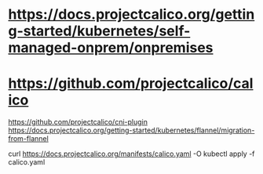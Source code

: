 # https://docs.projectcalico.org/getting-started/kubernetes/self-managed-onprem/onpremises
# https://github.com/projectcalico/calico
https://github.com/projectcalico/cni-plugin
https://docs.projectcalico.org/getting-started/kubernetes/flannel/migration-from-flannel


curl https://docs.projectcalico.org/manifests/calico.yaml -O
kubectl apply -f calico.yaml